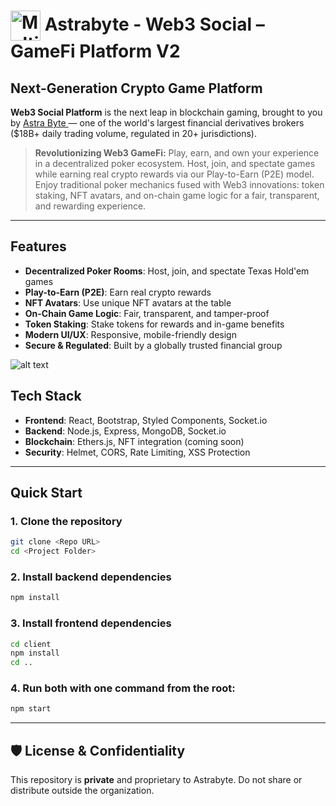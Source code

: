 # <img src="client/src/assets/img/logo-icon.png" alt="MultiBank.io Logo" width="48" style="vertical-align:middle;"/> Astrabyte - Web3 Social – GameFi Platform V2

## Next-Generation Crypto Game Platform

**Web3 Social Platform** is the next leap in blockchain gaming, brought to you by [Astra Byte ](https://astrabytesyncs.com/) — one of the world's largest financial derivatives brokers ($18B+ daily trading volume, regulated in 20+ jurisdictions).

> **Revolutionizing Web3 GameFi:**
> Play, earn, and own your experience in a decentralized poker ecosystem. Host, join, and spectate games while earning real crypto rewards via our Play-to-Earn (P2E) model. Enjoy traditional poker mechanics fused with Web3 innovations: token staking, NFT avatars, and on-chain game logic for a fair, transparent, and rewarding experience.
---

##  Features
- **Decentralized Poker Rooms**: Host, join, and spectate Texas Hold'em games
- **Play-to-Earn (P2E)**: Earn real crypto rewards
- **NFT Avatars**: Use unique NFT avatars at the table
- **On-Chain Game Logic**: Fair, transparent, and tamper-proof
- **Token Staking**: Stake tokens for rewards and in-game benefits
- **Modern UI/UX**: Responsive, mobile-friendly design
- **Secure & Regulated**: Built by a globally trusted financial group


![alt text](client/public/poker-readme.png)

## Tech Stack
- **Frontend**: React, Bootstrap, Styled Components, Socket.io
- **Backend**: Node.js, Express, MongoDB, Socket.io
- **Blockchain**: Ethers.js, NFT integration (coming soon)
- **Security**: Helmet, CORS, Rate Limiting, XSS Protection

---

## Quick Start

### 1. Clone the repository
```bash
git clone <Repo URL>
cd <Project Folder>
```

### 2. Install backend dependencies
```bash
npm install
```

### 3. Install frontend dependencies
```bash
cd client
npm install
cd ..
```

### 4. Run both with one command from the root:
```bash
npm start
```

---

## 🛡️ License & Confidentiality
This repository is **private** and proprietary to Astrabyte. Do not share or distribute outside the organization.